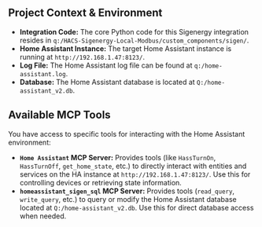 ## Project Context & Environment

- **Integration Code:** The core Python code for this Sigenergy integration resides in `q:/HACS-Sigenergy-Local-Modbus/custom_components/sigen/`.
- **Home Assistant Instance:** The target Home Assistant instance is running at `http://192.168.1.47:8123/`.
- **Log File:** The Home Assistant log file can be found at `q:/home-assistant.log`.
- **Database:** The Home Assistant database is located at `Q:/home-assistant_v2.db`.

## Available MCP Tools

You have access to specific tools for interacting with the Home Assistant environment:

- **`Home Assistant` MCP Server:** Provides tools (like `HassTurnOn`, `HassTurnOff`, `get_home_state`, etc.) to directly interact with entities and services on the HA instance at `http://192.168.1.47:8123/`. Use this for controlling devices or retrieving state information.
- **`homeassistant_sigen_sql` MCP Server:** Provides tools (`read_query`, `write_query`, etc.) to query or modify the Home Assistant database located at `Q:/home-assistant_v2.db`. Use this for direct database access when needed.